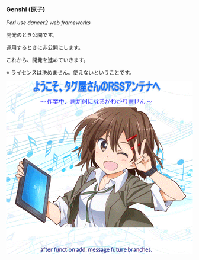 ### Genshi (原子)

*Perl use dancer2 web frameworks*

開発のとき公開です。

運用するときに非公開にします。

これから、開発を進めていきます。

※ ライセンスは決めません。使えないということです。

![イメージ](https://github.com/takkii/Genshi/blob/master/picture/image.gif)
